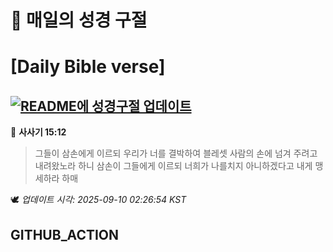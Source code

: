 # 🙏 매일의 성경 구절
# [Daily Bible verse]
## [![README에 성경구절 업데이트](https://github.com/DONGSUKA/first_test/actions/workflows/update-readme-bible.yml/badge.svg)](https://github.com/DONGSUKA/first_test/actions/workflows/update-readme-bible.yml)
<!-- START_BIBLE_VERSE -->
📖 **사사기 15:12**
> 그들이 삼손에게 이르되 우리가 너를 결박하여 블레셋 사람의 손에 넘겨 주려고 내려왔노라 하니 삼손이 그들에게 이르되 너희가 나를치지 아니하겠다고 내게 맹세하라 하매

🕊️ _업데이트 시각: 2025-09-10 02:26:54 KST_
  <!-- END_BIBLE_VERSE -->
## GITHUB_ACTION
